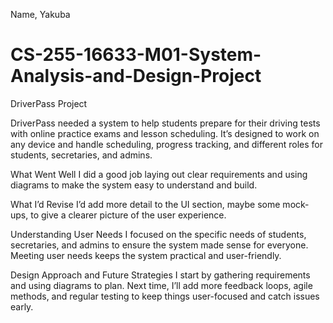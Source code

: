 Name, Yakuba 

# CS-255-16633-M01-System-Analysis-and-Design-Project

DriverPass Project

DriverPass needed a system to help students prepare for their driving tests with online practice exams and lesson scheduling. It’s designed to work on any device and handle scheduling, progress tracking, and different roles for students, secretaries, and admins.

What Went Well
I did a good job laying out clear requirements and using diagrams to make the system easy to understand and build.

What I’d Revise
I’d add more detail to the UI section, maybe some mock-ups, to give a clearer picture of the user experience.

Understanding User Needs
I focused on the specific needs of students, secretaries, and admins to ensure the system made sense for everyone. Meeting user needs keeps the system practical and user-friendly.

Design Approach and Future Strategies
I start by gathering requirements and using diagrams to plan. Next time, I’ll add more feedback loops, agile methods, and regular testing to keep things user-focused and catch issues early.
